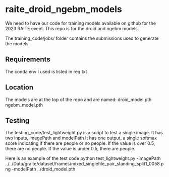 # raite_droid_ngebm_models
We need to have our code for training models available on github for the 2023 RAITE event. This  repo is for the droid and ngebm models.

The training_code/jobs/ folder contains the submissions used to generate the models.

Requirements
-------------
The conda env I used is listed in req.txt

Location
---------
The models are at the top of the repo and are named:
droid_model.pth
ngebm_model.pth

Testing
---------
The testing_code/test_lightweight.py is a script to test a single image.
It has two inputs, imagePath and modelPath
It has one output, a single softmax score indicating if there are people or no people.
If the value is over 0.5, there are no people.
If the value is under 0.5, there are people.

Here is an example of the test code
python test_lightweight.py -imagePath ../../Data/graite/dataset/frames/mixed_singlefile_pair_standing_split1_0058.png -modelPath ../droid_model.pth
